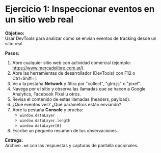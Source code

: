 # Ejercicio 1: Inspeccionar eventos en un sitio web real

**Objetivo:**  
Usar DevTools para analizar cómo se envían eventos de tracking desde un sitio real.

**Pasos:**

1. Abre cualquier sitio web con actividad comercial (ejemplo: <https://www.mercadolibre.com.ar/>).
2. Abre las herramientas de desarrollador (DevTools) con F12 o Ctrl+Shift+I.
3. Ve a la pestaña **Network** y filtra por "collect", "gtm.js" o "pixel".
4. Navega por el sitio y observa las llamadas que se hacen a Google Analytics, Facebook Pixel u otros.
5. Revisa el contenido de estas llamadas (headers, payload).
6. ¿Qué eventos ves? ¿Qué parámetros están enviando?  
7. Abre la pestaña **Console** y prueba:
   - `window.dataLayer`
   - `window.dataLayer.length`
   - `window.dataLayer[0]`  
8. Escribe un pequeño resumen de tus observaciones.

**Entrega:**  
Archivo `.md` con las respuestas y capturas de pantalla opcionales.
